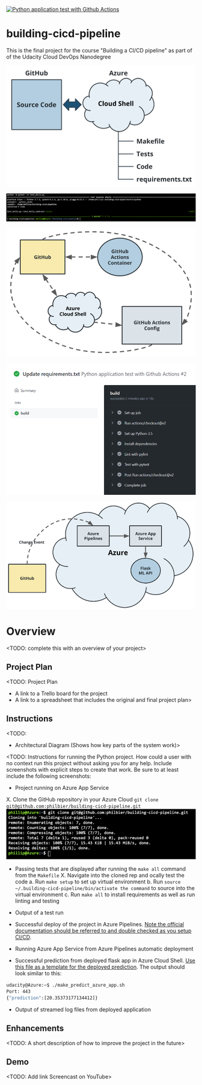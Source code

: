 [![Python application test with Github Actions](https://github.com/philbier/building-cicd-pipeline/actions/workflows/pythonapp.yml/badge.svg?branch=main)](https://github.com/philbier/building-cicd-pipeline/actions/workflows/pythonapp.yml)

# building-cicd-pipeline
This is the final project for the course "Building a CI/CD pipeline" as part of of the Udacity Cloud DevOps Nanodegree

![Set up Azure Cloud Shell](./img/set_up_az_shell.png)



![Succesfull test of hello.py](./img/test_hello.PNG)



![Configure GitHub Actions](./img/configure_github_actions.png)

![GitHub Actions UI - Succesful build](./img/github_actions_ui.PNG)

![Continuous Delivery on Azure](./img/cd_on_azure.png)

# Overview

<TODO: complete this with an overview of your project>

## Project Plan
<TODO: Project Plan

* A link to a Trello board for the project
* A link to a spreadsheet that includes the original and final project plan>

## Instructions

<TODO:  
* Architectural Diagram (Shows how key parts of the system work)>

<TODO:  Instructions for running the Python project.  How could a user with no context run this project without asking you for any help.  Include screenshots with explicit steps to create that work. Be sure to at least include the following screenshots:



* Project running on Azure App Service

X. Clone the GitHub repository in your Azure Cloud
`git clone git@github.com:philbier/building-cicd-pipeline.git`
![Git repo cloned in Azure shell](./img/git_clone_az_shell.PNG)

* Passing tests that are displayed after running the `make all` command from the `Makefile`
X. Navigate into the cloned rep and ocally test the code
    a. Run `make setup` to set up virtual environment
    b. Run `source ~/.building-cicd-pipeline/bin/activate the command` to source into the virtual environment
    c. Run `make all` to install requirements as well as run linting and testing

* Output of a test run

* Successful deploy of the project in Azure Pipelines.  [Note the official documentation should be referred to and double checked as you setup CI/CD](https://docs.microsoft.com/en-us/azure/devops/pipelines/ecosystems/python-webapp?view=azure-devops).

* Running Azure App Service from Azure Pipelines automatic deployment

* Successful prediction from deployed flask app in Azure Cloud Shell.  [Use this file as a template for the deployed prediction](https://github.com/udacity/nd082-Azure-Cloud-DevOps-Starter-Code/blob/master/C2-AgileDevelopmentwithAzure/project/starter_files/flask-sklearn/make_predict_azure_app.sh).
The output should look similar to this:

```bash
udacity@Azure:~$ ./make_predict_azure_app.sh
Port: 443
{"prediction":[20.35373177134412]}
```

* Output of streamed log files from deployed application

> 

## Enhancements

<TODO: A short description of how to improve the project in the future>

## Demo 

<TODO: Add link Screencast on YouTube>


